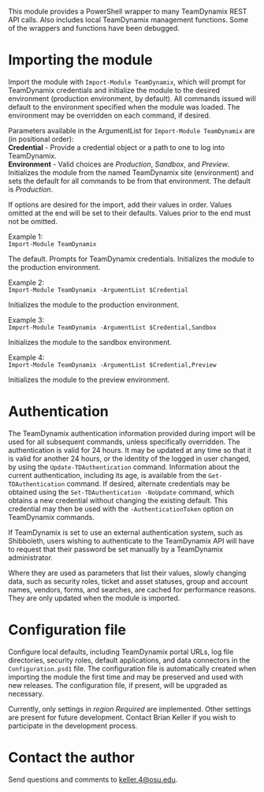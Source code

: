 This module provides a PowerShell wrapper to many TeamDynamix REST API calls. Also includes local TeamDynamix management functions. Some of the wrappers and functions have been debugged.

# Importing the module

Import the module with `Import-Module TeamDynamix`, which will prompt for TeamDynamix credentials and initialize the module to the desired environment (production environment, by default). All commands issued will default to the environment specified when the module was loaded. The environment may be overridden on each command, if desired.

Parameters available in the ArgumentList for `Import-Module TeamDynamix` are (in positional order):  
**Credential** - Provide a credential object or a path to one to log into TeamDynamix.  
**Environment** - Valid choices are *Production*, *Sandbox*, and *Preview*. Initializes the module from the named TeamDynamix site (environment) and sets the default for all commands to be from that environment. The default is *Production*.

If options are desired for the import, add their values in order. Values omitted at the end will be set to their defaults. Values prior to the end must not be omitted.

Example 1:  
`Import-Module TeamDynamix`

The default. Prompts for TeamDynamix credentials. Initializes the module to the production environment.

Example 2:  
`Import-Module TeamDynamix -ArgumentList $Credential`

Initializes the module to the production environment.

Example 3:  
`Import-Module TeamDynamix -ArgumentList $Credential,Sandbox`

Initializes the module to the sandbox environment.

Example 4:  
`Import-Module TeamDynamix -ArgumentList $Credential,Preview`

Initializes the module to the preview environment.

# Authentication

The TeamDynamix authentication information provided during import will be used for all subsequent commands, unless specifically overridden. The authentication is valid for 24 hours. It may be updated at any time so that it is valid for another 24 hours, or the identity of the logged in user changed, by using the `Update-TDAuthentication` command. Information about the current authentication, including its age, is available from the `Get-TDAuthentication` command. If desired, alternate credentials may be obtained using the `Set-TDAuthentication -NoUpdate` command, which obtains a new credential without changing the existing default. This credential may then be used with the `-AuthenticationToken` option on TeamDynamix commands.

If TeamDynamix is set to use an external authentication system, such as Shibboleth, users wishing to authenticate to the TeamDynamix API will have to request that their password be set manually by a TeamDynamix administrator.

Where they are used as parameters that list their values, slowly changing data, such as security roles, ticket and asset statuses, group and account names, vendors, forms, and searches, are cached for performance reasons. They are only updated when the module is imported.

# Configuration file

Configure local defaults, including TeamDynamix portal URLs, log file directories, security roles, default applications, and data connectors in the `Configuration.psd1` file. The configuration file is automatically created when importing the module the first time and may be preserved and used with new releases. The configuration file, if present, will be upgraded as necessary.

Currently, only settings in *region Required* are implemented. Other settings are present for future development. Contact Brian Keller if you wish to participate in the development process.

# Contact the author

Send questions and comments to keller.4@osu.edu.